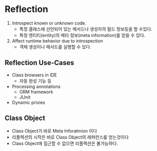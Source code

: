 # Reflection
1. Introspect known or unknown code.
    - 특정 클래스에 선언되어 있는 메서드나 생성자의 필드 정보등을 할 수있다.
    - 특정 엔티티(entity)의 메타 정보(meta information)를 얻을 수 있다.
2. Affect runtime behavior due to introspection
    - 객체 생성이나 메서드를 실행할 수 있다.

## Reflection Use-Cases
- Class browsers in IDE
    - 자동 완성 기능 등
- Processing annotations 
    - ORM framework
    - JUnit
- Dynamic prixies

## Class Object
- Class Object가 바로 Meta Inforatmion 이다
- 리플렉션의 시작은 바로 Class Object의 레퍼런스를 얻는것이다
- Class Object에 접근할 수 없으면 리플렉션은 불가능하다.